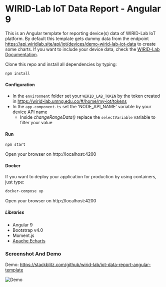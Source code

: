 # WIRID-Lab IoT Data Report - Angular 9

This is an Angular template for reporting device(s) data of WIRID-Lab IoT platform. 
By default this template gets dummy data from the endpoint  https://api.wiridlab.site/api/iot/devices/demo-wirid-lab-iot-data to create some charts. If you want to include your device data, check the [WIRID-Lab Documentation](https://wirid-lab.github.io/docs/iot/http).

Clone this repo and install all dependencies by typing:
```sh
npm install
```

#### Configuration

- In the `environment` folder set your `WIRID_LAB_TOKEN` by the token created in https://wirid-lab.umng.edu.co/#/home/my-iot/tokens
- In the `app.component.ts` set the 'NODE_API_NAME' variable by your device API name
    - Inside  *changeRangeData()*  replace the `selectVariable` variable to filter your value


####  Run 
```sh
npm start
```
Open your browser on http://localhost:4200

#### Docker
If you want to deploy your application for production by using containers, just  type:

```sh
docker-compose up
```
Open your browser on http://localhost:4200


##### Libraries

- Angular 9
- Bootstrap v4.0
- Moment.js
- [Apache Echarts](https://echarts.apache.org/) 




### Screenshot And Demo

Demo: https://stackblitz.com/github/wirid-lab/iot-data-report-angular-template

<img src="/src/assets/Demo-pic.png" alt="Demo">
